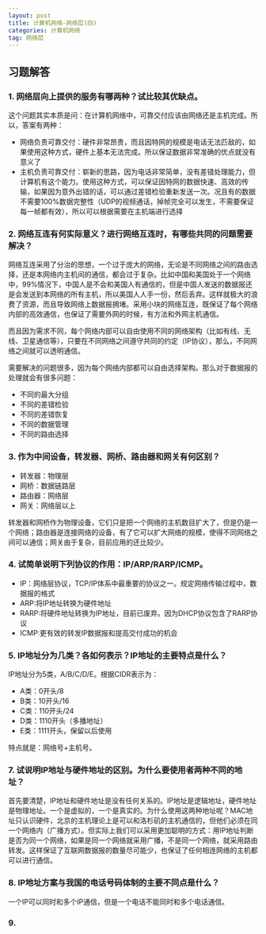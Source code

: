 ```yaml
---
layout: post
title: 计算机网络-网络层(四)
categories: 计算机网络
tag: 网络层
---
```


## 习题解答

### 1. 网络层向上提供的服务有哪两种？试比较其优缺点。

这个问题其实本质是问：在计算机网络中，可靠交付应该由网络还是主机完成。所以，答案有两种：

* 网络负责可靠交付：硬件非常昂贵，而且因特网的规模是电话无法匹敌的，如果使用这种方式，硬件上基本无法完成。所以保证数据非常准确的优点就没有意义了
* 主机负责可靠交付：崭新的思路，因为电话非常简单，没有差错处理能力，但计算机有这个能力。使用这种方式，可以保证因特网的数据快速、高效的传输，如果因为意外出错的话，可以通过差错检验重新发送一次。况且有的数据不需要100%数据完整性（UDP的视频通话，掉帧完全可以发生，不需要保证每一帧都有效），所以可以根据需要在主机端进行选择

### 2. 网络互连有何实际意义？进行网络互连时，有哪些共同的问题需要解决？

网络互连采用了分治的思想，一个过于庞大的网络，无论是不同网络之间的路由选择，还是本网络内主机间的通信，都会过于复杂。比如中国和美国处于一个网络中，99%情况下，中国人是不会和美国人有通信的，但是中国人发送的数据报还是会发送到本网络的所有主机，所以美国人人手一份，然后丢弃。这样就极大的浪费了资源，而且导致网络上数据报拥堵。采用小块的网络互连，既保证了每个网络内部的高效通信，也保证了需要外网的时候，有方法和外网主机通信。

而且因为需求不同，每个网络内部可以自由使用不同的网络架构（比如有线、无线、卫星通信等），只要在不同网络之间遵守共同的约定（IP协议），那么，不同网络之间就可以透明通信。

需要解决的问题很多，因为每个网络内部都可以自由选择架构。那么对于数据报的处理就会有很多问题：

* 不同的最大分组
* 不同的差错检验
* 不同的差错恢复
* 不同的数据管理
* 不同的路由选择

### 3. 作为中间设备，转发器、网桥、路由器和网关有何区别？

* 转发器：物理层
* 网桥：数据链路层
* 路由器：网络层
* 网关：网络层以上

转发器和网桥作为物理设备，它们只是把一个网络的主机数目扩大了，但是仍是一个网络；路由器是连接网络的设备，有了它可以扩大网络的规模，使得不同网络之间可以通信；网关由于复杂，目前应用的还比较少。

### 4. 试简单说明下列协议的作用：IP/ARP/RARP/ICMP。

* IP：网络层协议，TCP/IP体系中最重要的协议之一。规定网络传输过程中，数据报的格式
* ARP:将IP地址转换为硬件地址
* RARP:将硬件地址转换为IP地址，目前已废弃。因为DHCP协议包含了RARP协议
* ICMP:更有效的转发IP数据报和提高交付成功的机会

### 5. IP地址分为几类？各如何表示？IP地址的主要特点是什么？

IP地址分为5类，A/B/C/D/E。根据CIDR表示为：

* A类：0开头/8
* B类：10开头/16
* C类：110开头/24
* D类：1110开头（多播地址）
* E类：1111开头，保留以后使用

特点就是：网络号+主机号。

### 7. 试说明IP地址与硬件地址的区别。为什么要使用者两种不同的地址？

首先要清楚，IP地址和硬件地址是没有任何关系的。IP地址是逻辑地址，硬件地址是物理地址。一个是虚拟的，一个是真实的。为什么使用这两种地址呢？MAC地址只认识硬件，北京的主机理论上是可以和洛杉矶的主机通信的，但他们必须在同一个网络内（广播方式）。但实际上我们可以采用更加聪明的方式：用IP地址判断是否为同一个网络，如果是同一个网络就采用广播，不是同一个网络，就采用路由转发。这样保证了互联网数据报的数量尽可能少，也保证了任何相连网络的主机都可以进行通信。

### 8. IP地址方案与我国的电话号码体制的主要不同点是什么？

一个IP可以同时和多个IP通信，但是一个电话不能同时和多个电话通信。

### 9. 
